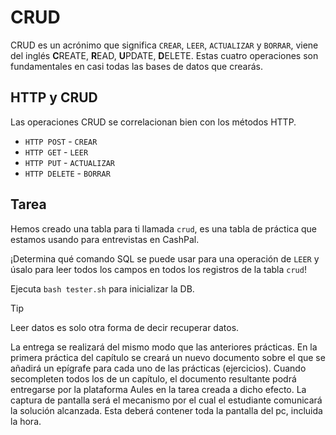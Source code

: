 # CRUD

CRUD es un acrónimo que significa `CREAR`, `LEER`, `ACTUALIZAR` y `BORRAR`, viene del inglés **C**REATE, **R**EAD, **U**PDATE, **D**ELETE. Estas cuatro operaciones son fundamentales en casi todas las bases de datos que crearás.

## HTTP y CRUD

Las operaciones CRUD se correlacionan bien con los métodos HTTP. 

- `HTTP POST` - `CREAR`
- `HTTP GET` - `LEER`
- `HTTP PUT` - `ACTUALIZAR`
- `HTTP DELETE` - `BORRAR`

## Tarea

Hemos creado una tabla para ti llamada `crud`, es una tabla de práctica que estamos usando para entrevistas en CashPal.

¡Determina qué comando SQL se puede usar para una operación de `LEER` y úsalo para leer todos los campos en todos los registros de la tabla `crud`!

Ejecuta `bash tester.sh` para inicializar la DB.

> [!TIP]
> Leer datos es solo otra forma de decir recuperar datos.

La entrega se realizará del mismo modo que las anteriores prácticas. En la primera práctica del capítulo se creará un nuevo documento sobre el que se añadirá un epígrafe para cada uno de las prácticas (ejercicios). Cuando secompleten todos los de un capítulo, el documento resultante podrá entregarse por la plataforma Aules en la tarea creada a dicho efecto. La captura de pantalla será el mecanismo por el cual el estudiante comunicará la solución alcanzada. Esta deberá contener toda la pantalla del pc, incluida la hora.

